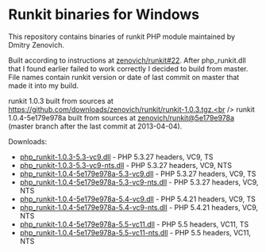 Runkit binaries for Windows
===========================
This repository contains binaries of runkit PHP module maintained by Dmitry Zenovich.

Built according to instructions at [zenovich/runkit#22](https://github.com/zenovich/runkit/issues/22). After php_runkit.dll that I found earlier failed to work correctly I decided to build from master. File names contain runkit version or date of last commit on master that made it into my build.

runkit 1.0.3 built from sources at https://github.com/downloads/zenovich/runkit/runkit-1.0.3.tgz.<br />
runkit 1.0.4-5e179e978a built from sources at [zenovich/runkit@5e179e978a](https://github.com/zenovich/runkit/tree/5e179e978af79444d3c877d5681ea91d15134a01) (master branch after the last commit at 2013-04-04).

Downloads:

* [php_runkit-1.0.3-5.3-vc9.dll](php_runkit-1.0.3-5.3-vc9.dll) - PHP 5.3.27 headers, VC9, TS
* [php_runkit-1.0.3-5.3-vc9-nts.dll](php_runkit-1.0.3-5.3-vc9-nts.dll) - PHP 5.3.27 headers, VC9, NTS
* [php_runkit-1.0.4-5e179e978a-5.3-vc9.dll](php_runkit-1.0.4-5e179e978a-5.3-vc9.dll) - PHP 5.3.27 headers, VC9, TS
* [php_runkit-1.0.4-5e179e978a-5.3-vc9-nts.dll](php_runkit-1.0.4-5e179e978a-5.3-vc9-nts.dll) - PHP 5.3.27 headers, VC9, NTS
* [php_runkit-1.0.4-5e179e978a-5.4-vc9.dll](php_runkit-1.0.4-5e179e978a-5.4-vc9.dll) - PHP 5.4.21 headers, VC9, TS
* [php_runkit-1.0.4-5e179e978a-5.4-vc9-nts.dll](php_runkit-1.0.4-5e179e978a-5.4-vc9-nts.dll) - PHP 5.4.21 headers, VC9, NTS
* [php_runkit-1.0.4-5e179e978a-5.5-vc11.dll](php_runkit-1.0.4-5e179e978a-5.5-vc11.dll) - PHP 5.5 headers, VC11, TS
* [php_runkit-1.0.4-5e179e978a-5.5-vc11-nts.dll](php_runkit-1.0.4-5e179e978a-5.5-vc11-nts.dll) - PHP 5.5 headers, VC11, NTS
